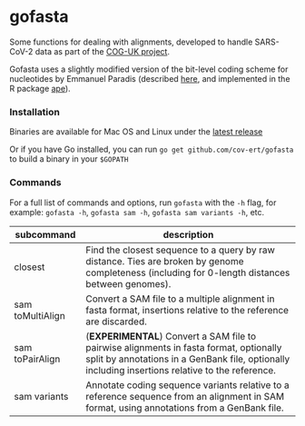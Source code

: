 # gofasta

Some functions for dealing with alignments, developed to handle SARS-CoV-2 data as part of the [COG-UK project](https://www.cogconsortium.uk/).


Gofasta uses a slightly modified version of the bit-level coding scheme for nucleotides by Emmanuel Paradis (described [here](http://ape-package.ird.fr/misc/BitLevelCodingScheme.html), and implemented in the R package [ape](https://doi.org/10.1093/bioinformatics/btg412)).

### Installation

Binaries are available for Mac OS and Linux under the [latest release](https://github.com/cov-ert/gofasta/releases/latest)

Or if you have Go installed, you can run `go get github.com/cov-ert/gofasta` to build a binary in your `$GOPATH`


### Commands

For a full list of commands and options, run `gofasta` with the `-h` flag, for example: `gofasta -h`,  `gofasta sam -h`, `gofasta sam variants -h`, etc.



| subcommand       | description                                                                                                                                                                  |
|------------------|------------------------------------------------------------------------------------------------------------------------------------------------------------------------------|
| closest          | Find the closest sequence to a query by raw distance. Ties are broken by genome completeness (including for 0-length distances between genomes).                             |
| sam toMultiAlign | Convert a SAM file to a multiple alignment in fasta format, insertions   relative to the reference are discarded.                                                            |
| sam toPairAlign  | (**EXPERIMENTAL**) Convert a SAM file to pairwise alignments in fasta format, optionally   split by annotations in a GenBank file, optionally including insertions   relative to the reference. |
| sam variants     | Annotate coding sequence variants relative to a reference sequence from   an alignment in SAM format, using annotations from a GenBank file.                              |                            |


